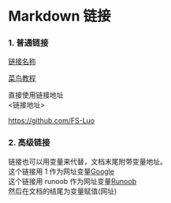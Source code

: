 # Markdown 链接
### 1. 普通链接
[链接名称](链接地址)  

[菜鸟教程](https://www.runoob.com)

直接使用链接地址  
<链接地址>  

<https://github.com/FS-Luo>

### 2. 高级链接
链接也可以用变量来代替，文档末尾附带变量地址。  
这个链接用 1 作为网址变量[Google][1]  
这个链接用 runoob 作为网址变量[Runoob][runoob]  
然后在文档的结尾为变量赋值(网址)

[1]: https://www.google.com
[runoob]: https://www.runoob.com
